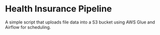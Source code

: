 # Health Insurance Pipeline
A simple script that uploads file data into a S3 bucket using AWS Glue and Airflow for scheduling.
